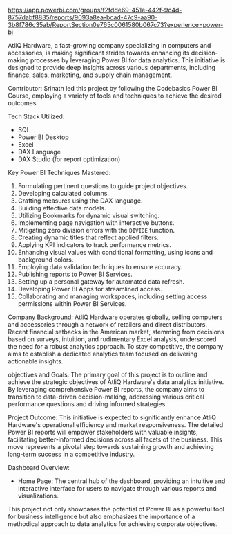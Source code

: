 
https://app.powerbi.com/groups/f2fdde69-451e-442f-9c4d-8757dabf8835/reports/9093a8ea-bcad-47c9-aa90-3b8f786c35ab/ReportSection0e765c0061580b067c73?experience=power-bi

AtliQ Hardware, a fast-growing company specializing in computers and accessories, is making significant strides towards enhancing its decision-making processes by leveraging Power BI for data analytics. This initiative is designed to provide deep insights across various departments, including finance, sales, marketing, and supply chain management.

Contributor:
Srinath led this project by following the Codebasics Power BI Course, employing a variety of tools and techniques to achieve the desired outcomes.

Tech Stack Utilized:

- SQL
- Power BI Desktop
- Excel
- DAX Language
- DAX Studio (for report optimization)

Key Power BI Techniques Mastered:

1. Formulating pertinent questions to guide project objectives.
2. Developing calculated columns.
3. Crafting measures using the DAX language.
4. Building effective data models.
5. Utilizing Bookmarks for dynamic visual switching.
6. Implementing page navigation with interactive buttons.
7. Mitigating zero division errors with the `DIVIDE` function.
8. Creating dynamic titles that reflect applied filters.
9. Applying KPI indicators to track performance metrics.
10. Enhancing visual values with conditional formatting, using icons and background colors.
11. Employing data validation techniques to ensure accuracy.
12. Publishing reports to Power BI Services.
13. Setting up a personal gateway for automated data refresh.
14. Developing Power BI Apps for streamlined access.
15. Collaborating and managing workspaces, including setting access permissions within Power BI Services.

Company Background:
AtliQ Hardware operates globally, selling computers and accessories through a network of retailers and direct distributors. Recent financial setbacks in the American market, stemming from decisions based on surveys, intuition, and rudimentary Excel analysis, underscored the need for a robust analytics approach. To stay competitive, the company aims to establish a dedicated analytics team focused on delivering actionable insights.

objectives and Goals:
The primary goal of this project is to outline and achieve the strategic objectives of AtliQ Hardware's data analytics initiative. By leveraging comprehensive Power BI reports, the company aims to transition to data-driven decision-making, addressing various critical performance questions and driving informed strategies.

Project Outcome:
This initiative is expected to significantly enhance AtliQ Hardware's operational efficiency and market responsiveness. The detailed Power BI reports will empower stakeholders with valuable insights, facilitating better-informed decisions across all facets of the business. This move represents a pivotal step towards sustaining growth and achieving long-term success in a competitive industry.

Dashboard Overview:

- Home Page: The central hub of the dashboard, providing an intuitive and interactive interface for users to navigate through various reports and visualizations. 

This project not only showcases the potential of Power BI as a powerful tool for business intelligence but also emphasizes the importance of a methodical approach to data analytics for achieving corporate objectives.
